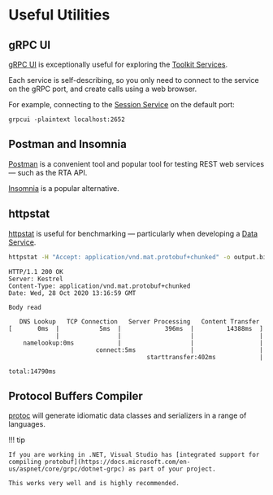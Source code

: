 # Useful Utilities

## gRPC UI

[gRPC UI](https://github.com/fullstorydev/grpcui) is exceptionally useful for exploring the [Toolkit Services](../services/index.md).

Each service is self-describing, so you only need to connect to the service on the gRPC port, and create calls using a web browser.

For example, connecting to the [Session Service](../services/rta-sessionsvc/README.md) on the default port:

    grpcui -plaintext localhost:2652

## Postman and Insomnia

[Postman](https://www.postman.com/) is a convenient tool and popular tool for testing REST web services &mdash; such as the RTA API.

[Insomnia](https://insomnia.rest/) is a popular alternative.

## httpstat

[httpstat](https://github.com/davecheney/httpstat) is useful for benchmarking &mdash; particularly when developing a [Data Service](../introduction/data-services.md).

```bash
httpstat -H "Accept: application/vnd.mat.protobuf+chunked" -o output.bin http://localhost/rta/v2/sessions/abc123/data/timestamped/0-7f
```
```
HTTP/1.1 200 OK
Server: Kestrel
Content-Type: application/vnd.mat.protobuf+chunked
Date: Wed, 28 Oct 2020 13:16:59 GMT

Body read

   DNS Lookup   TCP Connection   Server Processing   Content Transfer
[       0ms  |           5ms  |            396ms  |         14388ms  ]
             |                |                   |                  |
    namelookup:0ms            |                   |                  |
                        connect:5ms               |                  |
                                      starttransfer:402ms            |
                                                                 total:14790ms
```

## Protocol Buffers Compiler

[protoc](https://github.com/protocolbuffers/protobuf/releases) will generate idiomatic data classes and serializers in a range of languages.

!!! tip

    If you are working in .NET, Visual Studio has [integrated support for compiling protobuf](https://docs.microsoft.com/en-us/aspnet/core/grpc/dotnet-grpc) as part of your project.

    This works very well and is highly recommended.